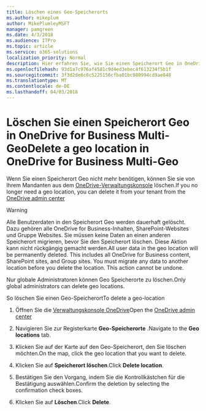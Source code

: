 ```yaml
---
title: Löschen eines Geo-Speicherorts
ms.author: mikeplum
author: MikePlumleyMSFT
manager: pamgreen
ms.date: 4/3/2018
ms.audience: ITPro
ms.topic: article
ms.service: o365-solutions
localization_priority: Normal
description: Hier erfahren Sie, wie Sie einen Speicherort Geo in OneDrive for Business Multi-Geo löschen.
ms.openlocfilehash: 93d1a7c976af4581c9d4ed3ebec4f613234f5b1f
ms.sourcegitcommit: 3f3d2de6c0c5225156cfba01bc980994cd9ae848
ms.translationtype: MT
ms.contentlocale: de-DE
ms.lasthandoff: 04/03/2018
---
```

# <a name="delete-a-geo-location-in-onedrive-for-business-multi-geo"></a><span data-ttu-id="72fdb-103">Löschen Sie einen Speicherort Geo in OneDrive for Business Multi-Geo</span><span class="sxs-lookup"><span data-stu-id="72fdb-103">Delete a geo location in OneDrive for Business Multi-Geo</span></span>

<span data-ttu-id="72fdb-104">Wenn Sie einen Speicherort Geo nicht mehr benötigen, können Sie sie von Ihrem Mandanten aus dem [OneDrive-Verwaltungskonsole](https://admin.onedrive.com) löschen.</span><span class="sxs-lookup"><span data-stu-id="72fdb-104">If you no longer need a geo location, you can delete it from your tenant from the [OneDrive admin center](https://admin.onedrive.com)</span></span>

> [!WARNING]
> <span data-ttu-id="72fdb-p101">Alle Benutzerdaten in den Speicherort Geo werden dauerhaft gelöscht. Dazu gehören alle OneDrive for Business-Inhalten, SharePoint-Websites und Gruppe Websites. Sie müssen keine Daten an einen anderen Speicherort migrieren, bevor Sie den Speicherort löschen. Diese Aktion kann nicht rückgängig gemacht werden.</span><span class="sxs-lookup"><span data-stu-id="72fdb-p101">All user data in the geo location will be permanently deleted. This includes all OneDrive for Business content, SharePoint sites, and Group sites. You must migrate any data to another location before you delete the location. This action cannot be undone.</span></span>

<span data-ttu-id="72fdb-109">Nur globale Administratoren können Geo Speicherorte zu löschen.</span><span class="sxs-lookup"><span data-stu-id="72fdb-109">Only global administrators can delete geo locations.</span></span>

<span data-ttu-id="72fdb-110">So löschen Sie einen Geo-Speicherort</span><span class="sxs-lookup"><span data-stu-id="72fdb-110">To delete a geo-location</span></span>

1. <span data-ttu-id="72fdb-111">Öffnen Sie die [Verwaltungskonsole OneDrive](https://admin.onedrive.com)</span><span class="sxs-lookup"><span data-stu-id="72fdb-111">Open the [OneDrive admin center](https://admin.onedrive.com)</span></span>

2. <span data-ttu-id="72fdb-112">Navigieren Sie zur Registerkarte **Geo-Speicherorte** .</span><span class="sxs-lookup"><span data-stu-id="72fdb-112">Navigate to the **Geo locations** tab.</span></span>

3. <span data-ttu-id="72fdb-113">Klicken Sie auf der Karte auf den Geo-Speicherort, den Sie löschen möchten.</span><span class="sxs-lookup"><span data-stu-id="72fdb-113">On the map, click the geo location that you want to delete.</span></span>

4. <span data-ttu-id="72fdb-114">Klicken Sie auf **Speicherort löschen**.</span><span class="sxs-lookup"><span data-stu-id="72fdb-114">Click **Delete location**.</span></span>

5. <span data-ttu-id="72fdb-115">Bestätigen Sie den Vorgang, indem Sie die Kontrollkästchen für die Bestätigung auswählen.</span><span class="sxs-lookup"><span data-stu-id="72fdb-115">Confirm the deletion by selecting the confirmation check boxes.</span></span>

6. <span data-ttu-id="72fdb-116">Klicken Sie auf **Löschen**.</span><span class="sxs-lookup"><span data-stu-id="72fdb-116">Click **Delete**.</span></span>



